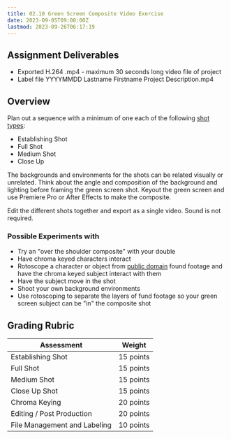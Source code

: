 ```yaml
---
title: 02.10 Green Screen Composite Video Exercise
date: 2023-09-05T09:00:00Z
lastmod: 2023-09-26T06:17:19
---
```


## Assignment Deliverables

- Exported H.264 .mp4 - maximum 30 seconds long video file of project
- Label file YYYYMMDD Lastname Firstname Project Description.mp4

## Overview

Plan out a sequence with a minimum of one each of the following [shot types](../../../../video/shot-types.md):

- Establishing Shot
- Full Shot
- Medium Shot
- Close Up

The backgrounds and environments for the shots can be related visually or unrelated. Think about the angle and composition of the background and lighting before framing the green screen shot. Keyout the green screen and use Premiere Pro or After Effects to make the composite.

Edit the different shots together and export as a single video. Sound is not required.

### Possible Experiments with

- Try an "over the shoulder composite" with your double
- Have chroma keyed characters interact
- Rotoscope a character or object from [public domain](../../../../copyright/public-domain.md) found footage and have the chroma keyed subject interact with them
- Have the subject move in the shot
- Shoot your own background environments
- Use rotoscoping to separate the layers of fund footage so your green screen subject can be "in" the composite shot

## Grading Rubric

<div class="responsive-table-markdown">

| Assessment                   | Weight    |
| ---------------------------- | --------- |
| Establishing Shot            | 15 points |
| Full Shot                    | 15 points |
| Medium Shot                  | 15 points |
| Close Up Shot                | 15 points |
| Chroma Keying                | 20 points |
| Editing / Post Production    | 20 points |
| File Management and Labeling | 10 points |

</div>
